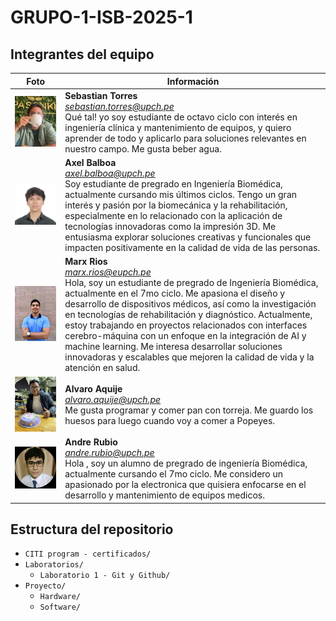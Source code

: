 # GRUPO-1-ISB-2025-1

## Integrantes del equipo

| Foto | Información |
|------|-------------|
| <img src="images/sebas.jpg" width="500"> | **Sebastian Torres**<br><i><u style="color:blue">sebastian.torres@upch.pe</u></i><br>Qué tal! yo soy estudiante de octavo ciclo con interés en ingeniería clínica y mantenimiento de equipos, y quiero aprender de todo y aplicarlo para soluciones relevantes en nuestro campo. Me gusta beber agua. |
| <img src="images/axel.jpg" width="500">| **Axel Balboa**<br><i><u style="color:blue">axel.balboa@upch.pe</u></i><br>Soy estudiante de pregrado en Ingeniería Biomédica, actualmente cursando mis últimos ciclos. Tengo un gran interés y pasión por la biomecánica y la rehabilitación, especialmente en lo relacionado con la aplicación de tecnologías innovadoras como la impresión 3D. Me entusiasma explorar soluciones creativas y funcionales que impacten positivamente en la calidad de vida de las personas.|
| <img src="images/marx.jpg" width="500"> | **Marx Rios**<br><i><u style="color:blue">marx.rios@eupch.pe</u></i><br>Hola, soy un estudiante de pregrado de Ingeniería Biomédica, actualmente en el 7mo ciclo. Me apasiona el diseño y desarrollo de dispositivos médicos, así como la investigación en tecnologías de rehabilitación y diagnóstico. Actualmente, estoy trabajando en proyectos relacionados con interfaces cerebro-máquina con un enfoque en la integración de AI y machine learning. Me interesa desarrollar soluciones innovadoras y escalables que mejoren la calidad de vida y la atención en salud. |
| <img src="images/alvaro.jpg" width="100">| **Alvaro Aquije**<br><i><u style="color:blue">alvaro.aquije@upch.pe</u></i><br> Me gusta programar y comer pan con torreja. Me guardo los huesos para luego cuando voy a comer a Popeyes.|
| <img src="images/andre.jpg" width="500"> | **Andre Rubio**<br><i><u style="color:blue">andre.rubio@upch.pe</u></i><br>Hola , soy un alumno de pregrado de ingeniería Biomédica, actualmente cursando el 7mo ciclo. Me considero un apasionado por la electronica que quisiera enfocarse en el desarrollo y mantenimiento de equipos medicos. |

## Estructura del repositorio
- `CITI program - certificados/`
- `Laboratorios/`
  - `Laboratorio 1 - Git y Github/`
- `Proyecto/`
  - `Hardware/`
  - `Software/`
